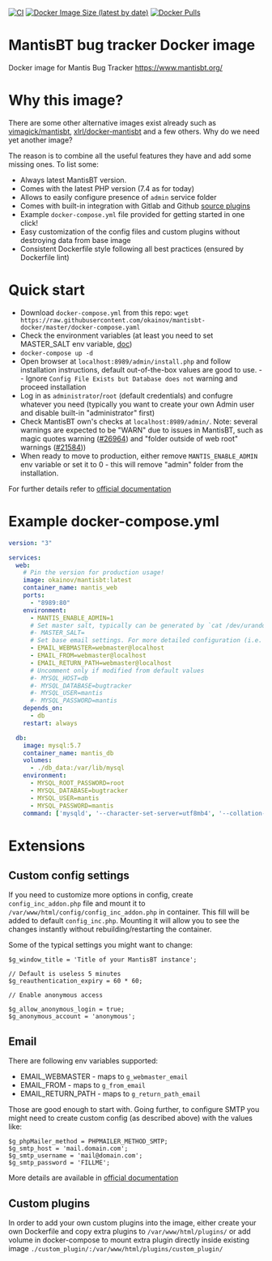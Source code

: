 
[![CI](https://github.com/okainov/mantisbt-docker/workflows/CI/badge.svg?branch=master)](https://github.com/okainov/mantisbt-docker/actions) [![Docker Image Size (latest by date)](https://img.shields.io/docker/image-size/okainov/mantisbt)](https://hub.docker.com/r/okainov/mantisbt) [![Docker Pulls](https://img.shields.io/docker/pulls/okainov/mantisbt)](https://hub.docker.com/r/okainov/mantisbt)

# MantisBT bug tracker Docker image

Docker image for Mantis Bug Tracker https://www.mantisbt.org/

# Why this image?

There are some other alternative images exist already such as [vimagick/mantisbt](https://hub.docker.com/r/vimagick/mantisbt/), [xlrl/docker-mantisbt](https://github.com/xlrl/docker-mantisbt) and a few others. Why do we need yet another image?

The reason is to combine all the useful features they have and add some missing ones. To list some:

- Always latest MantisBT version.
- Comes with the latest PHP version (7.4 as for today)
- Allows to easily configure presence of `admin` service folder
- Comes with built-in integration with Gitlab and Github [source plugins](https://github.com/mantisbt-plugins/source-integration)
- Example `docker-compose.yml` file provided for getting started in one click!
- Easy customization of the config files and custom plugins without destroying data from base image
- Consistent Dockerfile style following all best practices (ensured by Dockerfile lint)


# Quick start

- Download `docker-compose.yml` from this repo: `wget https://raw.githubusercontent.com/okainov/mantisbt-docker/master/docker-compose.yaml`
- Check the environment variables (at least you need to set MASTER_SALT env variable, [doc](
https://www.mantisbt.org/docs/master/en-US/Admin_Guide/html-desktop/#admin.config.security))
- `docker-compose up -d`
- Open browser at `localhost:8989/admin/install.php` and follow installation instructions, default out-of-the-box values are good to use.
-- Ignore `Config File Exists but Database does not` warning and proceed installation
- Log in as `administrator`/`root` (default credentials) and confugre whatever you need (typically you want to create your own Admin user and disable built-in "administrator" first)
- Check MantisBT own's checks at `localhost:8989/admin/`. Note: several warnings are expected to be "WARN" due to issues in MantisBT, such as magic quotes warning ([#26964](https://www.mantisbt.org/bugs/view.php?id=26964)) and "folder outside of web root" warnings ([#21584](https://mantisbt.org/bugs/view.php?id=21584)))
- When ready to move to production, either remove `MANTIS_ENABLE_ADMIN` env variable or set it to 0 - this will remove "admin" folder from the installation.

For further details refer to [official documentation](https://www.mantisbt.org/docs/master/en-US/Admin_Guide/html-desktop/#admin.install.new)

# Example docker-compose.yml

```YAML
version: "3"

services:
  web:
    # Pin the version for production usage!
    image: okainov/mantisbt:latest
    container_name: mantis_web
    ports:
      - "8989:80"
    environment:
      - MANTIS_ENABLE_ADMIN=1
      # Set master salt, typically can be generated by `cat /dev/urandom | head -c 64 | base64`
      #- MASTER_SALT=
      # Set base email settings. For more detailed configuration (i.e. SMTP) you'll need to add own config file
      - EMAIL_WEBMASTER=webmaster@localhost
      - EMAIL_FROM=webmaster@localhost
      - EMAIL_RETURN_PATH=webmaster@localhost
      # Uncomment only if modified from default values
      #- MYSQL_HOST=db
      #- MYSQL_DATABASE=bugtracker
      #- MYSQL_USER=mantis
      #- MYSQL_PASSWORD=mantis
    depends_on:
      - db
    restart: always

  db:
    image: mysql:5.7
    container_name: mantis_db
    volumes:
      - ./db_data:/var/lib/mysql
    environment:
      - MYSQL_ROOT_PASSWORD=root
      - MYSQL_DATABASE=bugtracker
      - MYSQL_USER=mantis
      - MYSQL_PASSWORD=mantis
    command: ['mysqld', '--character-set-server=utf8mb4', '--collation-server=utf8mb4_unicode_ci']

```

# Extensions

## Custom config settings

If you need to customize more options in config, create `config_inc_addon.php` file and mount it to `/var/www/html/config/config_inc_addon.php` in container. This fill will be added to default `config_inc.php`. Mounting it will allow you to see the changes instantly without rebuilding/restarting the container.

Some of the typical settings you might want to change:

```
$g_window_title = 'Title of your MantisBT instance';

// Default is useless 5 minutes
$g_reauthentication_expiry = 60 * 60;

// Enable anonymous access

$g_allow_anonymous_login = true;
$g_anonymous_account = 'anonymous';

```

## Email

There are following env variables supported:

- EMAIL_WEBMASTER - maps to `g_webmaster_email`
- EMAIL_FROM - maps to `g_from_email`
- EMAIL_RETURN_PATH - maps to `g_return_path_email`

Those are good enough to start with. Going further, to configure SMTP you might need to create custom config (as described above) with the values like:
```
$g_phpMailer_method = PHPMAILER_METHOD_SMTP;
$g_smtp_host = 'mail.domain.com';
$g_smtp_username = 'mail@domain.com';
$g_smtp_password = 'FILLME';
```

More details are available in [official documentation](https://www.mantisbt.org/docs/master/en-US/Admin_Guide/html-desktop/#admin.config.email)

## Custom plugins

In order to add your own custom plugins into the image, either create your own Dockerfile and copy extra plugins to `/var/www/html/plugins/` or add volume in docker-compose to mount extra plugin directly inside existing image `./custom_plugin/:/var/www/html/plugins/custom_plugin/`
